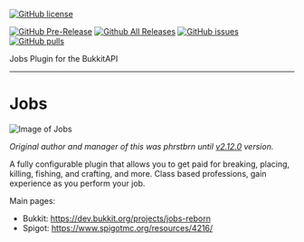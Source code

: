 [![GitHub license](https://img.shields.io/github/license/Zrips/Jobs.svg)](https://github.com/Zrips/Jobs/blob/master/LICENSE-Apache.txt)

[![GitHub Pre-Release](https://img.shields.io/github/release-pre/Zrips/Jobs.svg)](https://github.com/Zrips/Jobs/releases) [![Github All Releases](https://img.shields.io/github/downloads/Zrips/Jobs/total.svg)](https://github.com/Zrips/Jobs/releases)
[![GitHub issues](https://img.shields.io/github/issues/Zrips/Jobs.svg)](https://github.com/Zrips/Jobs/issues) [![GitHub pulls](https://img.shields.io/github/issues-pr/Zrips/Jobs.svg)](https://github.com/Zrips/Jobs/pulls)

Jobs Plugin for the BukkitAPI
***

# Jobs
![Image of Jobs](https://proxy.spigotmc.org/da30c0fefd44c6de51f2a8af16b15071184a4b3b?url=http%3A%2F%2Fltcraft.lt%2Fwp-content%2Fuploads%2F2016%2F06%2Fnewlogo5.jpg)

_Original author and manager of this was phrstbrn until [v2.12.0](https://dev.bukkit.org/projects/jobs/files/808311) version._

A fully configurable plugin that allows you to get paid for breaking, placing, killing, fishing, and crafting, and more. Class based professions, gain experience as you perform your job.

Main pages:
- Bukkit: https://dev.bukkit.org/projects/jobs-reborn
- Spigot: https://www.spigotmc.org/resources/4216/
